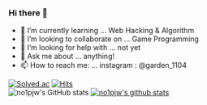 ### Hi there 👋

- 🌱 I’m currently learning ... Web Hacking & Algorithm 
- 👯 I’m looking to collaborate on ... Game Programming
- 🤔 I’m looking for help with ... not yet
- 💬 Ask me about ... anything!
- 📫 How to reach me: ... instagram : @garden_1104

[![Solved.ac](http://mazassumnida.wtf/api/v2/generate_badge?boj={dabyeol1234})](https://solved.ac/{dabyeol1234})
[![Hits](https://hits.seeyoufarm.com/api/count/incr/badge.svg?url=https%3A%2F%2Fgithub.com%2Fno1pjw%2Fno1pjw.git&count_bg=%23B188E5&title_bg=%23555555&icon=reddit.svg&icon_color=%23E7E7E7&title=hits&edge_flat=false)](https://hits.seeyoufarm.com)
<br>
![no1pjw's GitHub stats](https://github-readme-stats.vercel.app/api?username=no1pjw&show_icons=true&theme=cobalt) 
[![no1pjw's github stats](https://github-readme-stats.vercel.app/api/top-langs/?username=no1pjw&show_icons=true&hide_border=true&title_color=004386&icon_color=004386&layout=compact)](https://github.com/no1pjw)
